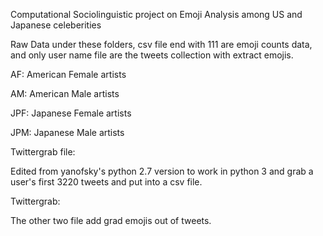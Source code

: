 Computational Sociolinguistic project on Emoji Analysis among US and Japanese celeberities

Raw Data under these folders, csv file end with 111 are emoji counts data, and only user name file are the tweets collection with extract emojis.

AF: American Female artists

AM: American Male artists

JPF: Japanese Female artists

JPM: Japanese Male artists

Twittergrab file: 

Edited from yanofsky's python 2.7 version to work in python 3 and grab a user's first 3220 tweets and put into a csv file.

Twittergrab:

The other two file add grad emojis out of tweets.
